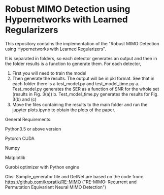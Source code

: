 # Robust MIMO Detection using Hypernetworks with Learned Regularizers

This repository contains the implementation of the "Robust MIMO Detection using Hypernetworks with Learned Regularizers".


It is separated in folders, so each detector generates an output and then in the folder results is a function to generate them. For each detector,

  1. First you will need to train the model
  2. Then generate the results. The output will be in pkl format. See that in each folder there is a test_model.py and test_model_time.py
      a. Test_model.py generates the SER as a function of SNR for the whole set (results in Fig. 3(a))
      b. Test_model_time.py generates the results for Fig. 3(b) and (c)
  4. Move the files containing the results to the main folder and run the jupyter plots.ipynb to obtain the plots of the paper.



General Requirements:

Python3.5 or above version

Pytorch CUDA

Numpy

Matplotlib

Gurobi optimizer with Python engine


Obs:
Sample_generator file and DetNet are based on the code from: https://github.com/krpratik/RE-MIMO ("RE-MIMO: Recurrent and Permutation Equivariant Neural MIMO Detection")
